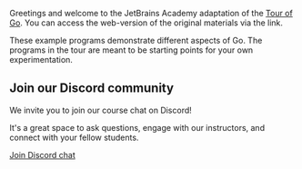 

Greetings and welcome to the JetBrains Academy adaptation of the [Tour of Go](https://go.dev/tour/). You can access the web-version of the original materials via the link.

These example programs demonstrate different aspects of Go. The programs in the tour are meant to be starting points for your own experimentation.

## Join our Discord community

We invite you to join our course chat on Discord!

It's a great space to ask questions, engage with our instructors, and connect with your fellow students.

[Join Discord chat](https://discord.gg/jpsDuV37bW)